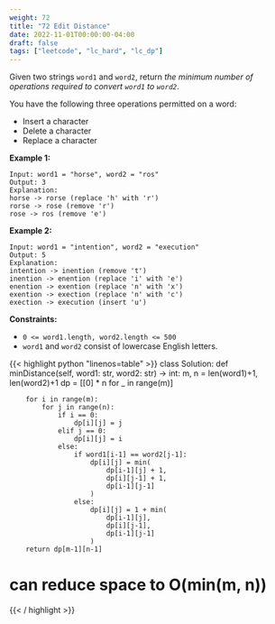 ```yaml
---
weight: 72
title: "72 Edit Distance"
date: 2022-11-01T00:00:00-04:00
draft: false
tags: ["leetcode", "lc_hard", "lc_dp"]
---
```


Given two strings `word1` and `word2`, return _the minimum number of operations required to convert `word1` to `word2`_.

You have the following three operations permitted on a word:
- Insert a character
- Delete a character
- Replace a character

**Example 1:**
```
Input: word1 = "horse", word2 = "ros"
Output: 3
Explanation: 
horse -> rorse (replace 'h' with 'r')
rorse -> rose (remove 'r')
rose -> ros (remove 'e')
```
**Example 2:**
```
Input: word1 = "intention", word2 = "execution"
Output: 5
Explanation: 
intention -> inention (remove 't')
inention -> enention (replace 'i' with 'e')
enention -> exention (replace 'n' with 'x')
exention -> exection (replace 'n' with 'c')
exection -> execution (insert 'u')
```

**Constraints:**
- `0 <= word1.length, word2.length <= 500`
- `word1` and `word2` consist of lowercase English letters.

<div class="tabs"></div>
<div class="tab-content">
<div id="python" class="lang">
{{< highlight python "linenos=table" >}}
class Solution:
    def minDistance(self, word1: str, word2: str) -> int:
        m, n = len(word1)+1, len(word2)+1
        dp = [[0] * n for _ in range(m)]

        for i in range(m):
            for j in range(n):
                if i == 0:
                    dp[i][j] = j
                elif j == 0:
                    dp[i][j] = i
                else:
                    if word1[i-1] == word2[j-1]:
                        dp[i][j] = min(
                            dp[i-1][j] + 1,
                            dp[i][j-1] + 1,
                            dp[i-1][j-1]
                        )
                    else:
                        dp[i][j] = 1 + min(
                            dp[i-1][j],
                            dp[i][j-1],
                            dp[i-1][j-1]
                        )
        return dp[m-1][n-1]

# can reduce space to O(min(m, n))
{{< / highlight >}}
</div>
</div>
